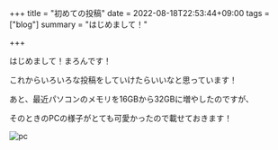 +++
title = "初めての投稿"
date = 2022-08-18T22:53:44+09:00
tags = ["blog"]
summary = "はじめまして！"

+++

はじめまして！まろんです！

これからいろいろな投稿をしていけたらいいなと思っています！

あと、最近パソコンのメモリを16GBから32GBに増やしたのですが、

そのときのPCの様子がとても可愛かったので載せておきます！

![pc](C:\Hugo\sites\blog\static\images\first-post\pc.gif)  
